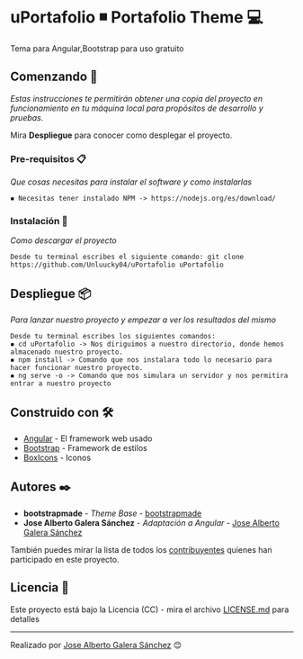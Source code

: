 # uPortafolio ◾ Portafolio Theme 💻
Tema para Angular,Bootstrap para uso gratuito


## Comenzando 🚀

_Estas instrucciones te permitirán obtener una copia del proyecto en funcionamiento en tu máquina local para propósitos de desarrollo y pruebas._

Mira **Despliegue** para conocer como desplegar el proyecto.


### Pre-requisitos 📋

_Que cosas necesitas para instalar el software y como instalarlas_


```
◾ Necesitas tener instalado NPM -> https://nodejs.org/es/download/
```

### Instalación 🔧

_Como descargar el proyecto_

```
Desde tu terminal escribes el siguiente comando: git clone https://github.com/Unluucky04/uPortafolio uPortafolio
```


## Despliegue 📦

_Para lanzar nuestro proyecto y empezar a ver los resultados del mismo_

```
Desde tu terminal escribes los siguientes comandos: 
◾ cd uPortafolio -> Nos diriguimos a nuestro directorio, donde hemos almacenado nuestro proyecto.
◾ npm install -> Comando que nos instalara todo lo necesario para hacer funcionar nuestro proyecto.
◾ ng serve -o -> Comando que nos simulara un servidor y nos permitira entrar a nuestro proyecto
```

## Construido con 🛠️

* [Angular](https://angular.io/) - El framework web usado
* [Bootstrap](https://getbootstrap.com/) - Framework de estilos
* [BoxIcons](https://boxicons.com/) - Iconos


## Autores ✒️

* **bootstrapmade** - *Theme Base* - [bootstrapmade](https://bootstrapmade.com/iportfolio-bootstrap-portfolio-websites-template/)
* **Jose Alberto Galera Sánchez** - *Adaptación a Angular* - [Jose Alberto Galera Sánchez](https://github.com/unluucky04)

También puedes mirar la lista de todos los [contribuyentes](https://github.com/your/project/contributors) quíenes han participado en este proyecto. 

## Licencia 📄

Este proyecto está bajo la Licencia (CC) - mira el archivo [LICENSE.md](https://github.com/Unluucky04/uPortafolio/blob/master/LICENSE) para detalles



---
Realizado por [Jose Alberto Galera Sánchez](https://github.com/unluucky04) 😊
